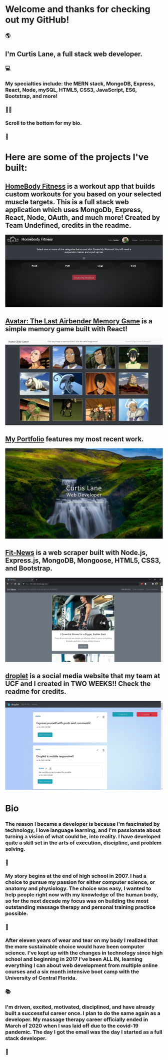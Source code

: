 # Welcome and thanks for checking out my GitHub! 

### 🌎

## I'm Curtis Lane, a full stack web developer. 

### 💻

### My specialties include: the MERN stack, MongoDB, Express, React, Node, mySQL, HTML5, CSS3, JavaScript, ES6, Bootstrap, and more! 

### 🤹🏻

### Scroll to the bottom for my bio.

### 📝

# Here are some of the projects I've built:

## [HomeBody Fitness](https://github.com/CurtisLane/Homebody) is a workout app that builds custom workouts for you based on your selected muscle targets. This is a full stack web application which uses MongoDb, Express, React, Node, OAuth, and much more! Created by Team Undefined, credits in the readme.
[![homeBodyFitnessScreenShot](https://raw.githubusercontent.com/CurtisLane/Homebody/master/client/public/frontEndUi.PNG)](https://homebody-fitness.herokuapp.com/home)

## [Avatar: The Last Airbender Memory Game](https://github.com/CurtisLane/Clicky-Game) is a simple memory game built with React!
[![clickyGameScreenshot](https://github.com/CurtisLane/Clicky-Game/blob/master/public/screenShot.jpg?raw=true)](https://curtislane.github.io/Clicky-Game/)

## [My Portfolio](https://github.com/CurtisLane/Portfolio) features my most recent work.
[![portfolioScreenshot](https://github.com/CurtisLane/Portfolio/blob/master/assets/images/PortfolioScreenshot.jpg?raw=true)](https://curtislane.github.io/Portfolio/)

## [Fit-News](https://github.com/CurtisLane/Fit-News) is a web scraper built with Node.js, Express.js, MongoDB, Mongoose, HTML5, CSS3, and Bootstrap.
[![fitnewsScreenshot](https://github.com/CurtisLane/Fit-News/blob/master/app/public/images/screenShot.jpg?raw=true)](https://fit-news.herokuapp.com/)

## [droplet](https://github.com/CurtisLane/droplet) is a social media website that my team at UCF and I created in TWO WEEKS!! Check the readme for credits.
[![dropletScreenshot](https://github.com/CurtisLane/CurtisLane/blob/master/images/droplet.jpg?raw=true)](https://project-droplet.herokuapp.com/)

# Bio

### The reason I became a developer is because I'm fascinated by technology, I love language learning, and I'm passionate about turning a vision of what could be, into reality. I have developed quite a skill set in the arts of execution, discipline, and problem solving. 

### 😤

### My story begins at the end of high school in 2007. I had a choice to pursue my passion for either computer science, or anatomy and physiology. The choice was easy, I wanted to help people right now with my knowledge of the human body, so for the next decade my focus was on building the most outstanding massage therapy and personal training practice possible. 

### 💪

### After eleven years of wear and tear on my body I realized that the more sustainable choice would have been computer science. I've kept up with the changes in technology since high school and beginning in 2017 I've been ALL IN, learning everything I can about web development from multiple online courses and a six month intensive boot camp with the University of Central Florida. 

### 📚

### I'm driven, excited, motivated, disciplined, and have already built a successful career once. I plan to do the same again as a developer. My massage therapy career officially ended in March of 2020 when I was laid off due to the covid-19 pandemic. The day I got the email was the day I started as a full stack developer. 

### 🎉
<!--
**CurtisLane/CurtisLane** is a ✨ _special_ ✨ repository because its `README.md` (this file) appears on your GitHub profile.

Here are some ideas to get you started:

- 🔭 I’m currently working on ...
- 🌱 I’m currently learning ...
- 👯 I’m looking to collaborate on ...
- 🤔 I’m looking for help with ...
- 💬 Ask me about ...
- 📫 How to reach me: ...
- 😄 Pronouns: ...
- ⚡ Fun fact: ...
-->
